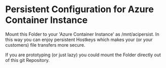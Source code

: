 # Persistent Configuration for Azure Container Instance

Mount this Folder to your 'Azure Container Instance' as /mnt/acipersist. In this way you can enjoy persistent Hostkeys which makes your (or your customers) file transfers more secure.

If you are prototyping (or just lazy) you could mount the Folder directly out of this git Repository.
